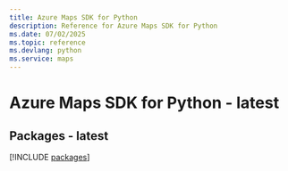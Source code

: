 ```yaml
---
title: Azure Maps SDK for Python
description: Reference for Azure Maps SDK for Python
ms.date: 07/02/2025
ms.topic: reference
ms.devlang: python
ms.service: maps
---
```

# Azure Maps SDK for Python - latest
## Packages - latest
[!INCLUDE [packages](maps-index.md)]